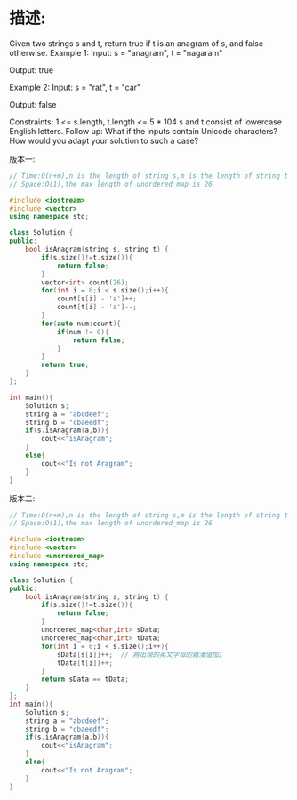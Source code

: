 # 描述:
Given two strings s and t, return true if t is an anagram of s, and false otherwise.
Example 1:
Input: s = "anagram", t = "nagaram"

Output: true

Example 2:
Input: s = "rat", t = "car"

Output: false

Constraints:
1 <= s.length, t.length <= 5 * 104
s and t consist of lowercase English letters.
Follow up: What if the inputs contain Unicode characters? How would you adapt your solution to such a case?

版本一:
```C++
// Time:O(n+m),n is the length of string s,m is the length of string t
// Space:O(1),the max length of unordered_map is 26

#include <iostream>
#include <vector>
using namespace std;

class Solution {
public:
    bool isAnagram(string s, string t) {
        if(s.size()!=t.size()){
            return false; 
        }
        vector<int> count(26);
        for(int i = 0;i < s.size();i++){
            count[s[i] - 'a']++;
            count[t[i] - 'a']--;
        }
        for(auto num:count){
            if(num != 0){
                return false;
            }
        }   
        return true;
    }
};

int main(){
    Solution s;
    string a = "abcdeef";
    string b = "cbaeedf";
    if(s.isAnagram(a,b)){
        cout<<"isAnagram";
    }
    else{
        cout<<"Is not Aragram";
    }
}
```
版本二:
```C++
// Time:O(n+m),n is the length of string s,m is the length of string t
// Space:O(1),the max length of unordered_map is 26

#include <iostream>
#include <vector>
#include <unordered_map>
using namespace std;

class Solution {
public:
    bool isAnagram(string s, string t) {
        if(s.size()!=t.size()){
            return false; 
        }
        unordered_map<char,int> sData;
        unordered_map<char,int> tData;
        for(int i = 0;i < s.size();i++){
            sData[s[i]]++;  // 將出現的英文字母的雜湊值加1
            tData[t[i]]++;
        }
        return sData == tData;     
    }
};
int main(){
    Solution s;
    string a = "abcdeef";
    string b = "cbaeedf";
    if(s.isAnagram(a,b)){
        cout<<"isAnagram";
    }
    else{
        cout<<"Is not Aragram";
    }
}
```